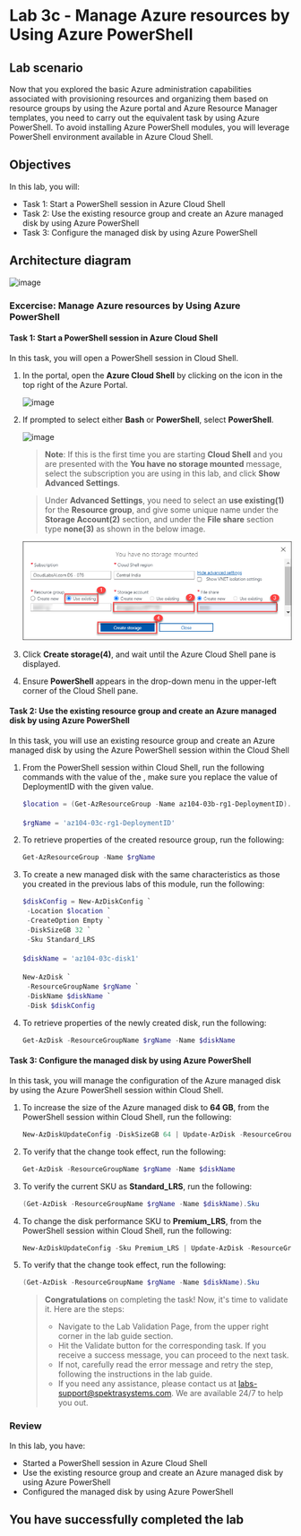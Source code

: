 # Lab 3c - Manage Azure resources by Using Azure PowerShell
## Lab scenario
Now that you explored the basic Azure administration capabilities associated with provisioning resources and organizing them based on resource groups by using the Azure portal and Azure Resource Manager templates, you need to carry out the equivalent task by using Azure PowerShell. To avoid installing Azure PowerShell modules, you will leverage PowerShell environment available in Azure Cloud Shell.

## Objectives
In this lab, you will:
+ Task 1: Start a PowerShell session in Azure Cloud Shell
+ Task 2: Use the existing resource group and create an Azure managed disk by using Azure PowerShell
+ Task 3: Configure the managed disk by using Azure PowerShell

## Architecture diagram
![image](../media/lab03c.png)

### Excercise: Manage Azure resources by Using Azure PowerShell

#### Task 1: Start a PowerShell session in Azure Cloud Shell

In this task, you will open a PowerShell session in Cloud Shell. 

1. In the portal, open the **Azure Cloud Shell** by clicking on the icon in the top right of the Azure Portal.

   ![image](../media/cloudshellicon1.png)

1. If prompted to select either **Bash** or **PowerShell**, select **PowerShell**. 

   ![image](../media/showadvancesettings.png)
   
    >**Note**: If this is the first time you are starting **Cloud Shell** and you are presented with the **You have no storage mounted** message, select the subscription you are using in this lab, and click **Show Advanced Settings**.   
    
    >Under **Advanced Settings**, you need to select an **use existing(1)** for the **Resource group**, and give some unique name under the **Storage Account(2)** section, and under the **File share** section type **none(3)** as shown in the below image.

    ![image](../media/createstorage.png)

1. Click **Create storage(4)**, and wait until the Azure Cloud Shell pane is displayed. 

1. Ensure **PowerShell** appears in the drop-down menu in the upper-left corner of the Cloud Shell pane.

#### Task 2: Use the existing resource group and create an Azure managed disk by using Azure PowerShell

In this task, you will use an existing resource group and create an Azure managed disk by using the Azure PowerShell session within the Cloud Shell

1. From the PowerShell session within Cloud Shell, run the following commands with the value of the **<inject key="DeploymentID" enableCopy="false" />**, make sure you replace the value of DeploymentID with the given value.

   ```powershell
   $location = (Get-AzResourceGroup -Name az104-03b-rg1-DeploymentID).Location

   $rgName = 'az104-03c-rg1-DeploymentID'
   ```
1. To retrieve properties of the created resource group, run the following:

   ```powershell
   Get-AzResourceGroup -Name $rgName
   ```
1. To create a new managed disk with the same characteristics as those you created in the previous labs of this module, run the following:

   ```powershell
   $diskConfig = New-AzDiskConfig `
    -Location $location `
    -CreateOption Empty `
    -DiskSizeGB 32 `
    -Sku Standard_LRS

   $diskName = 'az104-03c-disk1'

   New-AzDisk `
    -ResourceGroupName $rgName `
    -DiskName $diskName `
    -Disk $diskConfig
   ```

1. To retrieve properties of the newly created disk, run the following:

   ```powershell
   Get-AzDisk -ResourceGroupName $rgName -Name $diskName
   ```

#### Task 3: Configure the managed disk by using Azure PowerShell

In this task, you will manage the configuration of the Azure managed disk by using the Azure PowerShell session within Cloud Shell.

1. To increase the size of the Azure managed disk to **64 GB**, from the PowerShell session within Cloud Shell, run the following:

   ```powershell
   New-AzDiskUpdateConfig -DiskSizeGB 64 | Update-AzDisk -ResourceGroupName $rgName -DiskName $diskName
   ```

1. To verify that the change took effect, run the following:

   ```powershell
   Get-AzDisk -ResourceGroupName $rgName -Name $diskName
   ```

1. To verify the current SKU as **Standard_LRS**, run the following:

   ```powershell
   (Get-AzDisk -ResourceGroupName $rgName -Name $diskName).Sku
   ```

1. To change the disk performance SKU to **Premium_LRS**, from the PowerShell session within Cloud Shell, run the following:

   ```powershell
   New-AzDiskUpdateConfig -Sku Premium_LRS | Update-AzDisk -ResourceGroupName $rgName -DiskName $diskName
   ```

1. To verify that the change took effect, run the following:

   ```powershell
   (Get-AzDisk -ResourceGroupName $rgName -Name $diskName).Sku
   ```

   > **Congratulations** on completing the task! Now, it's time to validate it. Here are the steps:
   > - Navigate to the Lab Validation Page, from the upper right corner in the lab guide section.
   > - Hit the Validate button for the corresponding task. If you receive a success message, you can proceed to the next task. 
   > - If not, carefully read the error message and retry the step, following the instructions in the lab guide.
   > - If you need any assistance, please contact us at labs-support@spektrasystems.com. We are available 24/7 to help you out.

### Review
In this lab, you have:
- Started a PowerShell session in Azure Cloud Shell
- Use the existing resource group and create an Azure managed disk by using Azure PowerShell
- Configured the managed disk by using Azure PowerShell

## You have successfully completed the lab
